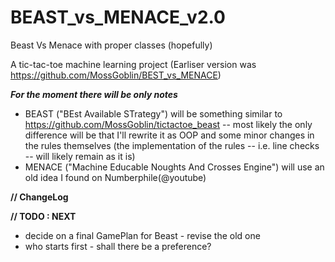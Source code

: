 # BEAST_vs_MENACE_v2.0
Beast Vs Menace with proper classes (hopefully)

A tic-tac-toe machine learning project
(Earliser version was https://github.com/MossGoblin/BEST_vs_MENACE)

___For the moment there will be only notes___

* BEAST ("BEst Available STrategy") will be something similar to https://github.com/MossGoblin/tictactoe_beast -- most likely the only difference will be that I'll rewrite it as OOP and some minor changes in the rules themselves (the implementation of the rules -- i.e. line checks --  will likely remain as it is)
* MENACE ("Machine Educable Noughts And Crosses Engine") will use an old idea I found on Numberphile(@youtube)

__// ChangeLog__

__// TODO : NEXT__
* decide on a final GamePlan for Beast - revise the old one
* who starts first - shall there be a preference?
